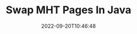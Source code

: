 ---
############################# Static ############################
layout: "auto-gen-merger"
date: 2022-09-20T10:46:48
draft: false
otherformats: mhtml odp ods odt one otp ott pdf pps ppsx ppt pptx rtf tex vdx vsdm

############################# Head ############################
head_title: "Swap & Exchange MHT Pages in Java"
head_description: "Swap & Exchange positions of two pages within a MHT file in Java using the documents merger API."

############################# Header ############################
title: "Swap MHT Pages In Java"
description: "Swap MHT Pages with a few lines of Java code."
bg_image: "https://cms.admin.containerize.com/templates/aspose/App_Themes/V3/images/bg/header1.png"
bg_overlay: false
button:
    enable: true
    icon: "fas fa-arrow-down"
    label: "Download Free Trial"
    link: "https://downloads.groupdocs.com/merger/java"

############################# SubMenu ############################
submenu:
    enable: true

    left:
        img_alt: "GroupDocs.Merger for Java"
        image: "https://cms.admin.containerize.com/templates/groupdocs/images/product-logos/90x90-noborder/groupdocs-merger-java.png"
        product: "GroupDocs.Merger"
        platform: "Java"

    middle:
        button:

            # button loop
            - link: "https://apireference.groupdocs.com/merger/java"
              text: "API Reference"

            # button loop
            - link: "https://github.com/groupdocs-merger"
              text: "Code Examples"

            # button loop
            - link: "https://products.groupdocs.app/merger/family"
              text: "Live Demos"

            # button loop
            - link: "https://purchase.groupdocs.com/pricing/merger/java"
              text: "Pricing"

    right:
        link_download: "https://downloads.groupdocs.com/merger"
        link_learn: "https://docs.groupdocs.com/merger/java"
        link_buy: "https://purchase.groupdocs.com"

############################# About ############################
about:
    enable: true
    title: "About GroupDocs.Merger for Java API"
    content: |
        [GroupDocs.Merger for Java](/merger/java/) offers a simple solution to safely merge & split between a wide range of document formats including PDF, Microsoft Office (Word, Excel, PowerPoint, OneNote), OpenDocument, HTML, images and many others within Java applications. By adding just a few lines of the code, perform several document operations such as move, remove, rotate, swap, extract or change the orientation of pages within the documents. The documents merging API also supports previewing document pages as an image to analyse the document structure, formatting and content on the page.
        
        GroupDocs.Merger API is a right choice for corporate solutions which needs file page swaping features. These APIs are well supported on all major operating systems and platforms including J2SE 7.0 (1.7), J2SE 8.0 (1.8), Java 10.

############################# Steps ############################
steps:
    enable: true
    title_left: "Swap MHT File Pages in Java"
    content_left: |
        [GroupDocs.Merger for Java](/merger/java/) makes it easy for Java developers to swap pages within a MHT file by implementing a few easy steps.
        
        * Initialize **SwapOptions** to specify page numbers to exchange.
        * Create new instance of **Merger** and pass source document path as a constructor parameter.
        * Call **swapPages** and pass **SwapOptions** object.
        * Call **save** and specify the file path to save the resultant document.

    title_right: "System Requirements"
    content_right: |
        GroupDocs.Merger for Java APIs are supported on all major platforms and operating systems. Before executing the code below, please make sure that you have the following prerequisites installed on your system.

        * Operating Systems: Microsoft Windows, Linux, MacOS
        * Development Environments: NetBeans, IntelliJ IDEA, Eclipse
        * Frameworks: J2SE 7.0 (1.7), J2SE 8.0 (1.8), Java 10
        * Download the latest version of GroupDocs.Merger for Java from [Maven](https://repository.groupdocs.com/webapp/#/artifacts/browse/tree/General/repo/com/groupdocs/groupdocs-merger)
         
    code: |
     {{% merger/additional-styles %}}
     {{< merger/code-merger title="How to swap MHT file pages using Java example code">}}

        ```java    
        // Swap MHT file pages using GroupDocs.Merger API
        int pageNumber1 = 6;
        int pageNumber2 = 1;

        // Initialize SwapOptions class to specify page numbers to swap
        SwapOptions swapOptions = new SwapOptions(pageNumber2, pageNumber1);

        // Instantiate Merger with input MHT document
        Merger merger = new Merger("input.mht");

        // Call SwapPages method and pass SwapOptions object to it
        merger.swapPages(swapOptions);
    
        // Call Save method and pass desired file path to save the output document
        merger.save("output.mht");
        ```
     {{< /merger/code-merger >}}

############################# Demos ############################
demos:
    enable: true
    title: "Live Demos - Swap MHT File Pages Online"
    content: |
       Swap MHT file pages right now by visiting [GroupDocs.Merger Live Demos](https://products.groupdocs.app/splitter/swap-pages/mht) website.
       The live demo has the following benefits.
        
############################# About Formats ############################
about_formats:
    enable: true

############################# More Formats ############################
more_formats:
    enable: true
    title: "Swap Pages of Other File Formats"
    content: |
        Java documents merger & split API for file formats and images. Swap some of the popular file formats as stated below.

############################# Back to top ###############################
back_to_top:
    enable: true
---